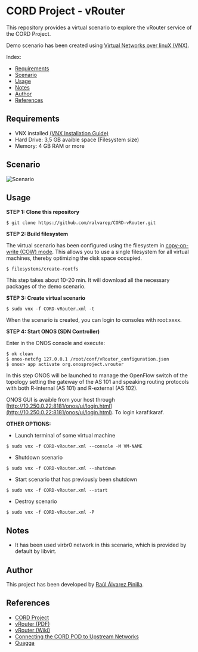 # CORD Project - vRouter
This repository provides a virtual scenario to explore the vRouter service of the CORD Project.

Demo scenario has been created using [Virtual Networks over linuX (VNX)](http://www.dit.upm.es/~vnx/).

Index:
- [Requirements](https://github.com/ralvarep/CORD-vRouter#requirements)
- [Scenario](https://github.com/ralvarep/CORD-vRouter#scenario)
- [Usage](https://github.com/ralvarep/CORD-vRouter#usage)
- [Notes](https://github.com/ralvarep/CORD-vRouter#notes)
- [Author](https://github.com/ralvarep/CORD-vRouter#author)
- [References](https://github.com/ralvarep/CORD-vRouter#references)


## Requirements

 - VNX installed [(VNX Installation Guide)](http://web.dit.upm.es/vnxwiki/index.php/Vnx-install)
 - Hard Drive: 3,5 GB avaible space (Filesystem size)
 - Memory: 4 GB RAM or more


## Scenario

![Scenario](https://raw.githubusercontent.com/ralvarep/CORD-vRouter/master/img/scenario.jpg)


## Usage

**STEP 1: Clone this repository**
~~~
$ git clone https://github.com/ralvarep/CORD-vRouter.git
~~~

**STEP 2: Build filesystem**

The virtual scenario has been configured using the filesystem in [copy-on-write (COW) mode](https://en.wikipedia.org/wiki/Copy-on-write). This allows you to use a single filesystem for all virtual machines, thereby optimizing the disk space occupied.
~~~
$ filesystems/create-rootfs
~~~
This step takes about 10-20 min. It will download all the necessary packages of the demo scenario.

**STEP 3: Create virtual scenario**
~~~
$ sudo vnx -f CORD-vRouter.xml -t
~~~
When the scenario is created, you can login to consoles with root:xxxx.

**STEP 4: Start ONOS (SDN Controller)**

Enter in the ONOS console and execute:
~~~
$ ok clean
$ onos-netcfg 127.0.0.1 /root/conf/vRouter_configuration.json
$ onos> app activate org.onosproject.vrouter
~~~
In this step ONOS will be launched to manage the OpenFlow switch of the topology setting the gateway of the AS 101 and speaking routing protocols with both R-internal (AS 101) and R-external (AS 102).

ONOS GUI is avaible from your host through [http://10.250.0.22:8181/onos/ui/login.html](http://10.250.0.22:8181/onos/ui/login.html). To login karaf:karaf.

**OTHER OPTIONS:**

* Launch terminal of some virtual machine
~~~
$ sudo vnx -f CORD-vRouter.xml --console -M VM-NAME
~~~
* Shutdown scenario
~~~
$ sudo vnx -f CORD-vRouter.xml --shutdown
~~~
* Start scenario that has previously been shutdown
~~~
$ sudo vnx -f CORD-vRouter.xml --start
~~~
* Destroy scenario
~~~
$ sudo vnx -f CORD-vRouter.xml -P
~~~


## Notes

* It has been used virbr0 network in this scenario, which is provided by default by libvirt.


## Author

This project has been developed by [Raúl Álvarez Pinilla](https://es.linkedin.com/in/raulalvarezpinilla).


## References

 *  [CORD Project](http://opencord.org/)
 *  [vRouter (PDF)](http://opencord.org/wp-content/uploads/2016/03/vRouter.pdf)
 *  [vRouter (Wiki)](https://wiki.onosproject.org/display/ONOS/vRouter)
 *  [Connecting the CORD POD to Upstream Networks](https://wiki.opencord.org/display/CORD/Connecting+the+POD+to+Upstream+Networks)
 *  [Quagga](http://www.nongnu.org/quagga/)

